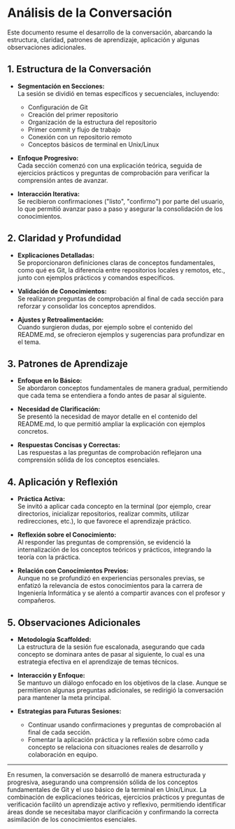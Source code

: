 # Análisis de la Conversación

Este documento resume el desarrollo de la conversación, abarcando la estructura, claridad, patrones de aprendizaje, aplicación y algunas observaciones adicionales.

## 1. Estructura de la Conversación

- **Segmentación en Secciones:**  
  La sesión se dividió en temas específicos y secuenciales, incluyendo:
  - Configuración de Git
  - Creación del primer repositorio
  - Organización de la estructura del repositorio
  - Primer commit y flujo de trabajo
  - Conexión con un repositorio remoto
  - Conceptos básicos de terminal en Unix/Linux

- **Enfoque Progresivo:**  
  Cada sección comenzó con una explicación teórica, seguida de ejercicios prácticos y preguntas de comprobación para verificar la comprensión antes de avanzar.

- **Interacción Iterativa:**  
  Se recibieron confirmaciones ("listo", "confirmo") por parte del usuario, lo que permitió avanzar paso a paso y asegurar la consolidación de los conocimientos.

## 2. Claridad y Profundidad

- **Explicaciones Detalladas:**  
  Se proporcionaron definiciones claras de conceptos fundamentales, como qué es Git, la diferencia entre repositorios locales y remotos, etc., junto con ejemplos prácticos y comandos específicos.

- **Validación de Conocimientos:**  
  Se realizaron preguntas de comprobación al final de cada sección para reforzar y consolidar los conceptos aprendidos.

- **Ajustes y Retroalimentación:**  
  Cuando surgieron dudas, por ejemplo sobre el contenido del README.md, se ofrecieron ejemplos y sugerencias para profundizar en el tema.

## 3. Patrones de Aprendizaje

- **Enfoque en lo Básico:**  
  Se abordaron conceptos fundamentales de manera gradual, permitiendo que cada tema se entendiera a fondo antes de pasar al siguiente.

- **Necesidad de Clarificación:**  
  Se presentó la necesidad de mayor detalle en el contenido del README.md, lo que permitió ampliar la explicación con ejemplos concretos.

- **Respuestas Concisas y Correctas:**  
  Las respuestas a las preguntas de comprobación reflejaron una comprensión sólida de los conceptos esenciales.

## 4. Aplicación y Reflexión

- **Práctica Activa:**  
  Se invitó a aplicar cada concepto en la terminal (por ejemplo, crear directorios, inicializar repositorios, realizar commits, utilizar redirecciones, etc.), lo que favorece el aprendizaje práctico.

- **Reflexión sobre el Conocimiento:**  
  Al responder las preguntas de comprensión, se evidenció la internalización de los conceptos teóricos y prácticos, integrando la teoría con la práctica.

- **Relación con Conocimientos Previos:**  
  Aunque no se profundizó en experiencias personales previas, se enfatizó la relevancia de estos conocimientos para la carrera de Ingeniería Informática y se alentó a compartir avances con el profesor y compañeros.

## 5. Observaciones Adicionales

- **Metodología Scaffolded:**  
  La estructura de la sesión fue escalonada, asegurando que cada concepto se dominara antes de pasar al siguiente, lo cual es una estrategia efectiva en el aprendizaje de temas técnicos.

- **Interacción y Enfoque:**  
  Se mantuvo un diálogo enfocado en los objetivos de la clase. Aunque se permitieron algunas preguntas adicionales, se redirigió la conversación para mantener la meta principal.

- **Estrategias para Futuras Sesiones:**  
  - Continuar usando confirmaciones y preguntas de comprobación al final de cada sección.
  - Fomentar la aplicación práctica y la reflexión sobre cómo cada concepto se relaciona con situaciones reales de desarrollo y colaboración en equipo.

---

En resumen, la conversación se desarrolló de manera estructurada y progresiva, asegurando una comprensión sólida de los conceptos fundamentales de Git y el uso básico de la terminal en Unix/Linux. La combinación de explicaciones teóricas, ejercicios prácticos y preguntas de verificación facilitó un aprendizaje activo y reflexivo, permitiendo identificar áreas donde se necesitaba mayor clarificación y confirmando la correcta asimilación de los conocimientos esenciales.